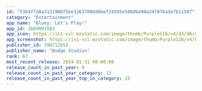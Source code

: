 ```yaml
---
id: "53b4ffd8a313190075be32617088d6bef24595e588db490a24f078a3e7b11587"
category: "Entertainment"
app_name: "Bluey: Let's Play!"
app_id: 1669091583
app_icon: https://is1-ssl.mzstatic.com/image/thumb/Purple116/v4/43/40/e7/4340e7d2-0f8b-a810-2649-50ff9c81a039/AppIcon-0-0-1x_U007emarketing-0-0-0-7-0-0-sRGB-0-0-0-GLES2_U002c0-512MB-85-220-0-0.png/1024x1024bb.png
app_screenshot: https://is1-ssl.mzstatic.com/image/thumb/Purple126/v4/b2/ea/d1/b2ead1ca-bd4d-e098-f389-c21e430271cd/7b38af1f-f4a9-427d-99b9-64935acaf234_BLU_Screenshot_iX_EN_3.jpg/2688x1242bb.png
publisher_id: 390712652
publisher_name: "Budge Studios"
rank: 67
most_recent_release: 2024-01-31 00:00:00
release_count_in_past_year: 9
release_count_in_past_year_category: 13
release_count_in_past_year_top_in_category: 25
---
```

